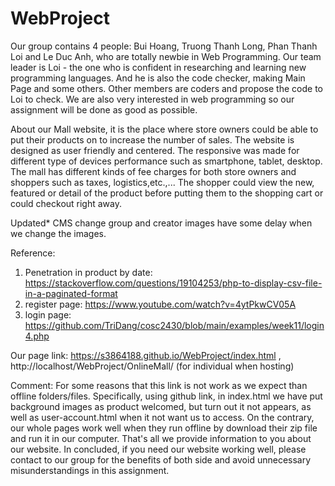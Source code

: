 # WebProject
Our group contains 4 people: Bui Hoang, Truong Thanh Long, Phan Thanh Loi and Le Duc Anh, who are totally newbie in Web Programming. Our team leader is Loi - the one who is confident in researching and learning new programming languages. And he is also the code checker, making Main Page and some others. Other members are coders and propose the code to Loi to check. We are also very interested in web programming so our assignment will be done as good as possible.

About our Mall website, it is the place where store owners could be able to put their products on to increase the number of sales. The website is designed as user friendly and centered. The responsive was made for different type of devices performance such as smartphone, tablet, desktop. The mall has different kinds of fee charges for both store owners and shoppers such as taxes, logistics,etc.,... The shopper could view the new, featured or detail of the product before putting them to the shopping cart or could checkout right away.

Updated*
CMS change group and creator images have some delay when we change the images.

Reference:
1. Penetration in product by date: https://stackoverflow.com/questions/19104253/php-to-display-csv-file-in-a-paginated-format
2. register page: https://www.youtube.com/watch?v=4ytPkwCV05A
3. login page: https://github.com/TriDang/cosc2430/blob/main/examples/week11/login4.php

Our page link: https://s3864188.github.io/WebProject/index.html , http://localhost/WebProject/OnlineMall/ (for individual when hosting)

Comment:
For some reasons that this link is not work as we expect than offline folders/files. Specifically, using github link, in index.html we have put background images as product welcomed, but turn out it not appears, as well as user-account.html when it not want us to access. On the contrary, our whole pages work well when they run offline by download their zip file and run it in our computer. That's all we provide information to you about our website. In concluded, if you need our website working well, please contact to our group for the benefits of both side and avoid unnecessary misunderstandings in this assignment.

